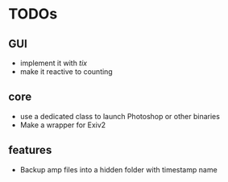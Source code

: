 # TODOs

## GUI
- implement it with *tix*
- make it reactive to counting

## core
- use a dedicated class to launch Photoshop or other binaries
- Make a wrapper for Exiv2

## features
- Backup amp files into a hidden folder with timestamp name
